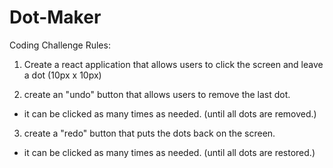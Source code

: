 # Dot-Maker

Coding Challenge Rules:

1. Create a react application that allows users to click the screen and leave a dot (10px x 10px)

2. create an "undo" button that allows users to remove the last dot.

- it can be clicked as many times as needed. (until all dots are removed.)

3. create a "redo" button that puts the dots back on the screen.

- it can be clicked as many times as needed. (until all dots are restored.)
